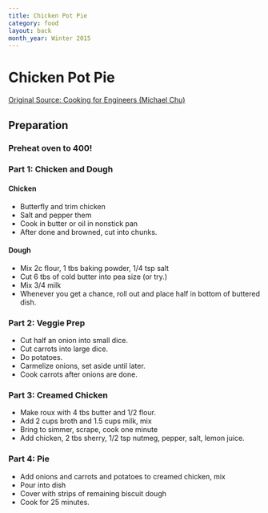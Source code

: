 ```yaml
---
title: Chicken Pot Pie
category: food
layout: back
month_year: Winter 2015
---
```


# Chicken Pot Pie
[Original Source: Cooking for Engineers (Michael Chu)](http://www.cookingforengineers.com/recipe/42/Traditional-Chicken-Pot-Pie)

## Preparation

### Preheat oven to 400!

### Part 1: Chicken and Dough

#### Chicken
* Butterfly and trim chicken
* Salt and pepper them
* Cook in butter or oil in nonstick pan
* After done and browned, cut into chunks.

#### Dough
* Mix 2c flour, 1 tbs baking powder, 1/4 tsp salt
* Cut 6 tbs of cold butter into pea size (or try.)
* Mix 3/4 milk
* Whenever you get a chance, roll out and place half in bottom of buttered dish.


### Part 2: Veggie Prep
* Cut half an onion into small dice.
* Cut carrots into large dice.
* Do potatoes.
* Carmelize onions, set aside until later.
* Cook carrots after onions are done.

### Part 3: Creamed Chicken
* Make roux with 4 tbs butter and 1/2 flour.
* Add 2 cups broth and 1.5 cups milk, mix
* Bring to simmer, scrape, cook one minute
* Add chicken, 2 tbs sherry, 1/2 tsp nutmeg, pepper, salt, lemon juice.

### Part 4: Pie
* Add onions and carrots and potatoes to creamed chicken, mix
* Pour into dish
* Cover with strips of remaining biscuit dough
* Cook for 25 minutes.
